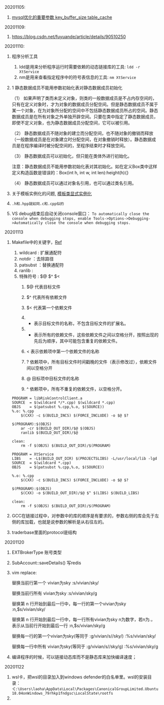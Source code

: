 20201105:
1. [mysql优化的重要参数 key_buffer_size table_cache](https://blog.csdn.net/ohyoyo2014/article/details/34485353)

20201109:
1. https://blog.csdn.net/fuyuande/article/details/90510250

20201110:
1. 程序分析工具
    1. ldd是用来分析程序运行时需要依赖的动态链接库的工具: `ldd -r XtService`
    2. nm是用来查看指定程序中的符号表信息的工具: `nm XtService`
    
2. 
    1 静态数据成员不能用参数初始化表对静态数据成员初始化

    （1） 如果声明了类而未定义对象，则类的一般数据成员是不占内存空间的，只有在定义对象时，才为对象的数据成员分配空间。但是静态数据成员不属于某一个对象，在为对象所分配的空间中不包括静态数据成员所占的空间。静态数据成员是在所有对象之外单独开辟空间。只要在类中指定了静态数据成员，即使不定义对象，也为静态数据成员分配空间，它可以被引用。

    （2） 静态数据成员不随对象的建立而分配空间，也不随对象的撤销而释放（一般数据成员是在对象建立时分配空间，在对象撤销时释放）。静态数据成员是在程序编译时被分配空间的，至程序结束时才释放空间。

    （3） 静态数据成员可以初始化，但只能在类体外进行初始化。

    注意：静态数据成员不能用参数初始化表对其初始化。如在定义Box类中这样定义构造函数是错误的：Box(int h, int w, int len):height(h){}

    （4） 静态数据成员可以通过对象名引用，也可以通过类名引用。
    
3. 关于模板实例化的问题, [模板类显式实例化](https://blog.csdn.net/weixin_40539125/article/details/83375452)


4. `.h和.hpp就如同.c和.cpp似的`
5. VS debug结束后自动关闭console窗口： `To automatically close the console when debugging stops, enable Tools->Options->Debugging->Automatically close the console when debugging stops.`

20201113
1. Makefile中的关键字，[Ref](https://www.cnblogs.com/mofei004/p/9639491.html)
    1. wildcard : 扩展通配符
    2. notdir   ：去除路径
    3. patsubst ：替换通配符
    4. ranlib   : 
    5. 特殊符号 : $@ $^ $<
        1. $@ 代表目标文件
        2. $^ 代表所有依赖文件
        3. $< 代表第一个依赖文件
        
        1. * 表示目标文件的名称，不包含目标文件的扩展名。
        2. + 表示所有的依赖文件，这些依赖文件之间以空格分开，按照出现的先后为顺序，其中可能包含重复的依赖文件。
        3. < 表示依赖项中第一个依赖文件的名称
        4. ? 依赖项中，所有目标文件时间戳晚的文件（表示修改过），依赖文件间以空格分开
        5. @ 目标项中目标文件的名称
        6. ^ 依赖项中，所有不重复的依赖文件，以空格分开。


    ```静态库的makefile
    PROGRAM = libRiskControlClient.a                        
    SOURCE  = $(wildcard */*.cpp) $(wildcard *.cpp)
    OBJS 	= $(patsubst %.cpp,%.o, $(SOURCE)) 
    %.o: %.cpp
        $(CXX) -c $(BUILD_INCS) $(FORCE_INCLUDE) -o $@ $?

    $(PROGRAM):$(OBJS)
        ar -cr $(BUILD_OUT_DIR)/$@ $(OBJS)
        ranlib $(BUILD_OUT_DIR)/$@

    clean:
        rm -f $(OBJS) $(BUILD_OUT_DIR)/$(PROGRAM)
    ```
    
    ```可执行文件的makefile
    PROGRAM = XtService
    LIBS    = -L$(BUILD_OUT_DIR) $(PROJECTSLIBS) -L/usr/local/lib -lgd
    SOURCE  = $(wildcard *.cpp)
    OBJS 	= $(patsubst %.cpp,%.o, $(SOURCE)) 

    %.o: %.cpp
        $(CXX) -c $(BUILD_INCS) $(FORCE_INCLUDE) -o $@ $?

    $(PROGRAM):$(OBJS)
        $(CXX) -o $(BUILD_OUT_DIR)/$@ $^ $(LIBS) $(BUILD_LIBS)

    clean:
        rm -f $(OBJS) $(BUILD_OUT_DIR)/$(PROGRAM)
    ```
    
2. GCC在链接过程中，对参数中的库的顺序是有要求的，参数右侧的库会先于左侧的库加载，也就是说参数的解析是从右往左的。

3. traderbase里面的protocol是结构

20201120
1. EXTBrokerType 账号类型
2. SubAccount::saveDetails() 写redis
3. vim replace: 

    替换当前行第一个 vivian为sky
    :s/vivian/sky/
    
    替换当前行所有 vivian为sky
    :s/vivian/sky/g
    
    替换第 n 行开始到最后一行中，每一行的第一个vivian为sky
    :n,$s/vivian/sky/
    
    替换第 n 行开始到最后一行中，每一行所有vivian为sky
    n为数字，若n为.，表示从当前行开始到最后一行
    :n,$s/vivian/sky/g
    
    替换每一行的第一个vivian为sky(等同于 :g/vivian/s//sky/)
    :%s/vivian/sky/
    
    替换每一行中所有 vivian为sky(等同于 :g/vivian/s//sky/g)
    :%s/vivian/sky/g

4. 编译程序的时候，可以链接动态库而不是静态库来加快编译速度；


20201122
1. wsl卡，把wsl的目录加入到windows defender的白名单里。wsl的安装目录：·`C:\Users\laoha\AppData\Local\Packages\CanonicalGroupLimited.Ubuntu18.04onWindows_79rhkp1fndgsc\LocalState\rootfs`
2. 





















